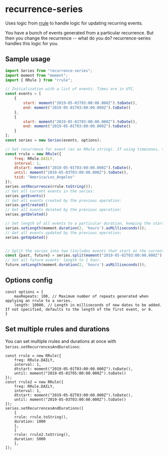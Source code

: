 # recurrence-series

Uses logic from [rrule](https://github.com/jakubroztocil/rrule) to handle logic for updating recurring events.

You have a bunch of events generated from a particular recurrence. But then you change the recurrence -- what do you do? recurrence-series handles this logic for you.

## Sample usage

```js
import Series from "recurrence-series";
import moment from "moment";
import { RRule } from "rrule";

// Initialization with a list of events. Times are in UTC.
const events = [
    {
        start: moment("2019-05-01T03:00:00.000Z").toDate(),
        end: moment("2019-05-01T03:00:00.000Z").toDate()
    },
    {
        start: moment("2019-05-01T03:00:00.000Z").toDate(),
        end: moment("2019-05-01T03:00:00.000Z").toDate()
    }
];
const series = new Series(events, options);

// Set recurrence for event (as an RRule string). If using timezones, tzid should be specified, and dtstart and until should be in the local timezone (in this case, America/Los_Angeles).
const rrule = new RRule({
    freq: RRule.DAILY,
    interval: 1,
    dtstart: moment("2019-05-01T03:00:00.000Z").toDate(),
    until: moment("2019-05-03T03:00:00.000Z").toDate(),
    tzid: "America/Los_Angeles"
});
series.setRecurrence(rrule.toString());
// Get all current events in the series:
series.getEvents()
// Get all events created by the previous operation:
series.getCreated()
// Get all events deleted by the previous operation:
series.getDeleted()

// Set length of all events to a particular duration, keeping the start times constant (and only varying the end time).
series.setLength(moment.duration(2, 'hours').asMilliseconds());
// Get all events updated by the previous operation:
series.getUpdated()


// Split the series into two (includes events that start at the current time).
const {past, future} = series.split(moment("2019-05-02T03:00:00.000Z").toDate());
// Set all future events' length to 1 hour.
future.setLength(moment.duration(2, 'hours').asMilliseconds());

```

## Options config
```
const options = {
    maxRepeats: 100, // Maximum number of repeats generated when applying an rrule to a series.
    length: 10000, // Length in milliseconds of new dates to be added. If not specified, defaults to the length of the first event, or 0.
}
```

## Set multiple rrules and durations
You can set multiple rrules and durations at once with `Series.setRecurrencesAndDurations`:

```
const rrule = new RRule({
    freq: RRule.DAILY,
    interval: 1,
    dtstart: moment("2019-05-01T03:00:00.000Z").toDate(),
    until: moment("2019-05-01T05:00:00.000Z").toDate()
});
const rrule2 = new RRule({
    freq: RRule.DAILY,
    interval: 1,
    dtstart: moment("2019-05-02T03:00:00.000Z").toDate(),
    until: moment("2019-05-03T03:00:00.000Z").toDate()
});
series.setRecurrencesAndDurations([
    {
    rrule: rrule.toString(),
    duration: 1000
    },
    {
    rrule: rrule2.toString(),
    duration: 5000
    },
]);
````